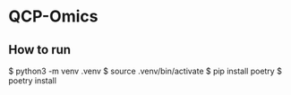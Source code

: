 # QCP-Omics

## How to run

$ python3 -m venv .venv
$ source .venv/bin/activate
$ pip install poetry
$ poetry install
